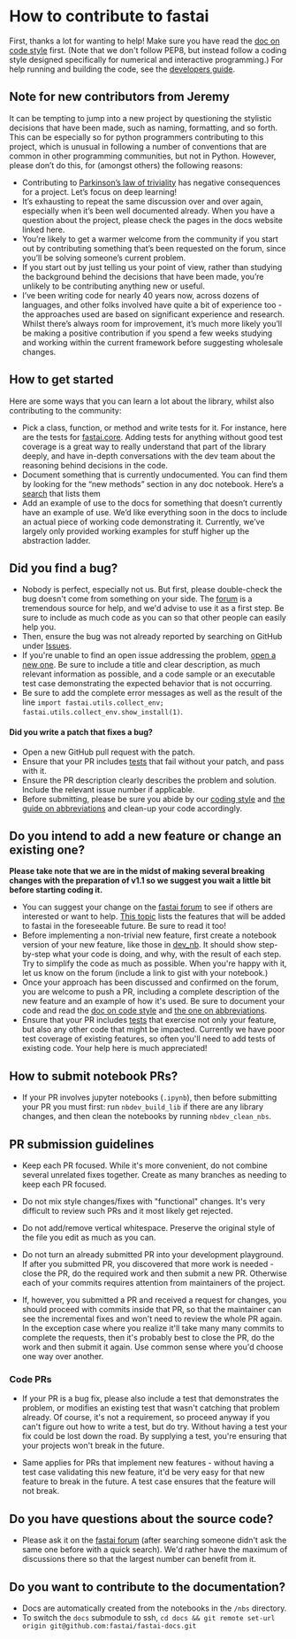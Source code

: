 # How to contribute to fastai

First, thanks a lot for wanting to help! Make sure you have read the [doc on code style](
https://docs.fast.ai/dev/style.html) first. (Note that we don't follow PEP8, but instead follow a coding style designed specifically for numerical and interactive programming.) For help running and building the code, see the [developers guide](https://docs.fast.ai/dev/develop.html).

## Note for new contributors from Jeremy

It can be tempting to jump into a new project by questioning the stylistic decisions that have been made, such as naming, formatting, and so forth. This can be especially so for python programmers contributing to this project, which is unusual in following a number of conventions that are common in other programming communities, but not in Python. However, please don’t do this, for (amongst others) the following reasons:

- Contributing to [Parkinson’s law of triviality](https://www.wikiwand.com/en/Law_of_triviality) has negative consequences for a project. Let’s focus on deep learning!
- It’s exhausting to repeat the same discussion over and over again, especially when it’s been well documented already. When you have a question about the project, please check the pages in the docs website linked here.
- You’re likely to get a warmer welcome from the community if you start out by contributing something that’s been requested on the forum, since you’ll be solving someone’s current problem.
- If you start out by just telling us your point of view, rather than studying the background behind the decisions that have been made, you’re unlikely to be contributing anything new or useful.
- I’ve been writing code for nearly 40 years now, across dozens of languages, and other folks involved have quite a bit of experience too - the approaches used are based on significant experience and research. Whilst there’s always room for improvement, it’s much more likely you’ll be making a positive contribution if you spend a few weeks studying and working within the current framework before suggesting wholesale changes.

## How to get started

Here are some ways that you can learn a lot about the library, whilst also contributing to the community:

- Pick a class, function, or method and write tests for it. For instance, here are the tests for [fastai.core](https://github.com/fastai/fastai1/blob/master/tests/test_core.py). Adding tests for anything without good test coverage is a great way to really understand that part of the library deeply, and have in-depth conversations with the dev team about the reasoning behind decisions in the code.
- Document something that is currently undocumented. You can find them by looking for the “new methods” section in any doc notebook. Here’s a [search](https://github.com/fastai/fastai/search?q=%22new+methods%22&unscoped_q=%22new+methods%22) that lists them
- Add an example of use to the docs for something that doesn’t currently have an example of use. We’d like everything soon in the docs to include an actual piece of working code demonstrating it. Currently, we’ve largely only provided working examples for stuff higher up the abstraction ladder.

## Did you find a bug?

* Nobody is perfect, especially not us. But first, please double-check the bug doesn't come from something on your side. The [forum](http://forums.fast.ai/) is a tremendous source for help, and we'd advise to use it as a first step. Be sure to include as much code as you can so that other people can easily help you.
* Then, ensure the bug was not already reported by searching on GitHub under [Issues](https://github.com/fastai/fastai/issues).
* If you're unable to find an open issue addressing the problem, [open a new one](https://github.com/fastai/fastai/issues/new). Be sure to include a title and clear description, as much relevant information as possible, and a code sample or an executable test case demonstrating the expected behavior that is not occurring.
* Be sure to add the complete error messages as well as the result of the line `import fastai.utils.collect_env; fastai.utils.collect_env.show_install(1)`.

#### Did you write a patch that fixes a bug?

* Open a new GitHub pull request with the patch.
* Ensure that your PR includes [tests](https://docs.fast.ai/dev/test.html) that fail without your patch, and pass with it.
* Ensure the PR description clearly describes the problem and solution. Include the relevant issue number if applicable.
* Before submitting, please be sure you abide by our [coding style](https://docs.fast.ai/dev/style.html) and [the guide on abbreviations](https://docs.fast.ai/dev/abbr.html) and clean-up your code accordingly.

## Do you intend to add a new feature or change an existing one?

**Please take note that we are in the midst of making several breaking changes with the preparation of v1.1 so we suggest you wait a little bit before starting coding it.**

* You can suggest your change on the [fastai forum](http://forums.fast.ai/) to see if others are interested or want to help. [This topic](http://forums.fast.ai/t/fastai-v1-adding-features/23041/8) lists the features that will be added to fastai in the foreseeable future. Be sure to read it too!
* Before implementing a non-trivial new feature, first create a notebook version of your new feature, like those in [dev_nb](https://github.com/fastai/fastai_docs/tree/master/dev_nb). It should show step-by-step what your code is doing, and why, with the result of each step. Try to simplify the code as much as possible. When you're happy with it, let us know on the forum (include a link to gist with your notebook.)
* Once your approach has been discussed and confirmed on the forum, you are welcome to push a PR, including a complete description of the new feature and an example of how it's used. Be sure to document your code and read the [doc on code style](https://docs.fast.ai/dev/style.html) and [the one on abbreviations](https://docs.fast.ai/dev/abbr.html).
* Ensure that your PR includes [tests](https://docs.fast.ai/dev/test.html) that exercise not only your feature, but also any other code that might be impacted. Currently we have poor test coverage of existing features, so often you'll need to add tests of existing code. Your help here is much appreciated!

## How to submit notebook PRs?

* If your PR involves jupyter notebooks (`.ipynb`), then before submitting your PR you must first: run `nbdev_build_lib` if there are any library changes, and then clean the notebooks by running `nbdev_clean_nbs`.


## PR submission guidelines

* Keep each PR focused. While it's more convenient, do not combine several unrelated fixes together. Create as many branches as needing to keep each PR focused.

* Do not mix style changes/fixes with "functional" changes. It's very difficult to review such PRs and it most likely get rejected.

* Do not add/remove vertical whitespace. Preserve the original style of the file you edit as much as you can.

* Do not turn an already submitted PR into your development playground. If after you submitted PR, you discovered that more work is needed - close the PR, do the required work and then submit a new PR. Otherwise each of your commits requires attention from maintainers of the project.

* If, however, you submitted a PR and received a request for changes, you should proceed with commits inside that PR, so that the maintainer can see the incremental fixes and won't need to review the whole PR again. In the exception case where you realize it'll take many many commits to complete the requests, then it's probably best to close the PR, do the work and then submit it again. Use common sense where you'd choose one way over another.


### Code PRs

* If your PR is a bug fix, please also include a test that demonstrates the problem, or modifies an existing test that wasn't catching that problem already. Of course, it's not a requirement, so proceed anyway if you can't figure out how to write a test, but do try. Without having a test your fix could be lost down the road. By supplying a test, you're ensuring that your projects won't break in the future.

* Same applies for PRs that implement new features - without having a test case validating this new feature, it'd be very easy for that new feature to break in the future. A test case ensures that the feature will not break.


## Do you have questions about the source code?

* Please ask it on the [fastai forum](http://forums.fast.ai/) (after searching someone didn't ask the same one before with a quick search). We'd rather have the maximum of discussions there so that the largest number can benefit from it.

## Do you want to contribute to the documentation?

* Docs are automatically created from the notebooks in the `/nbs` directory.
* To switch the `docs` submodule to ssh, `cd docs && git remote set-url origin git@github.com:fastai/fastai-docs.git`

